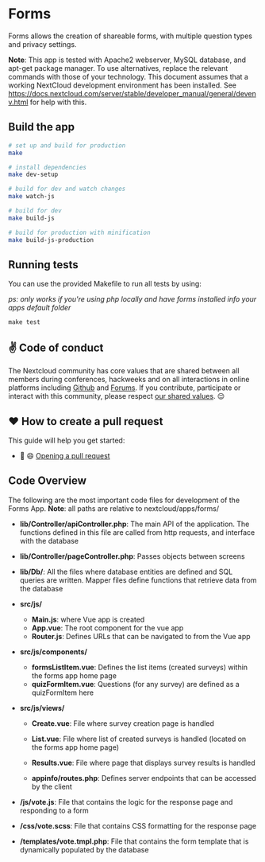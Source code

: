 # Forms

Forms allows the creation of shareable forms, with multiple question types and privacy settings.


**Note**: This app is tested with Apache2 webserver, MySQL database, and apt-get package manager. To use alternatives, replace the relevant commands with those of your technology. This document assumes that a working
NextCloud development environment has been installed. See https://docs.nextcloud.com/server/stable/developer_manual/general/devenv.html for help with this.

## Build the app

``` bash
# set up and build for production
make

# install dependencies
make dev-setup

# build for dev and watch changes
make watch-js

# build for dev
make build-js

# build for production with minification
make build-js-production

```
## Running tests
You can use the provided Makefile to run all tests by using:

_ps: only works if you're using php locally and have forms installed info your apps default folder_

```
make test
```

## :v: Code of conduct

The Nextcloud community has core values that are shared between all members during conferences,
hackweeks and on all interactions in online platforms including [Github](https://github.com/nextcloud) and [Forums](https://help.nextcloud.com).
If you contribute, participate or interact with this community, please respect [our shared values](https://nextcloud.com/code-of-conduct/). :relieved:

## :heart: How to create a pull request

This guide will help you get started: 
- :dancer: :smile: [Opening a pull request](https://opensource.guide/how-to-contribute/#opening-a-pull-request) 

## Code Overview
The following are the most important code files for development of the Forms App.
**Note**: all paths are relative to nextcloud/apps/forms/

-	**lib/Controller/apiController.php**: The main API of the application. The functions defined in this file are called from http requests, and interface with the database

-	**lib/Controller/pageController.php**: Passes objects between screens

-	**lib/Db/**: All the files where database entities are defined and SQL queries are written. Mapper files define functions that retrieve data from the database

-	**src/js/**
	- **Main.js**: where Vue app is created
    - **App.vue**: The root component for the vue app
    - **Router.js**: Defines URLs that can be navigated to from the Vue app

-	**src/js/components/**
    - **formsListItem.vue**: Defines the list items (created surveys) within the forms app home page
    - **quizFormItem.vue**: Questions (for any survey) are defined as a quizFormItem here

-	**src/js/views/**
    -	**Create.vue**: File where survey creation page is handled

    -	**List.vue**: File where list of created surveys is handled (located on the forms app home page)
    -	**Results.vue**: File where page that displays survey results is handled

    -	**appinfo/routes.php**: Defines server endpoints that can be accessed by the client

- **/js/vote.js**: File that contains the logic for the response page and responding to a form

- **/css/vote.scss**: File that contains CSS formatting for the response page

- **/templates/vote.tmpl.php**: File that contains the form template that is dynamically populated by the database

